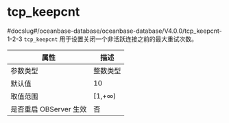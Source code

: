 tcp_keepcnt 
================================
#docslug#/oceanbase-database/oceanbase-database/V4.0.0/tcp_keepcnt-1-2-3
`tcp_keepcnt` 用于设置关闭一个非活跃连接之前的最大重试次数。


|        属性        |   描述    |
|------------------|---------|
| 参数类型             | 整数类型    |
| 默认值              | 10      |
| 取值范围             | \[1,+∞) |
| 是否重启 OBServer 生效 | 否       |


